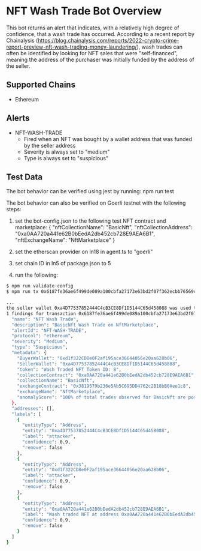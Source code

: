 # NFT Wash Trade Bot Overview

This bot returns an alert that indicates, with a relatively high degree of confidence, that a wash trade has occurred. According to a recent report by Chainalysis (https://blog.chainalysis.com/reports/2022-crypto-crime-report-preview-nft-wash-trading-money-laundering/), wash trades can often be identified by looking for NFT sales that were "self-financed", meaning the address of the purchaser was initially funded by the address of the seller.

## Supported Chains

- Ethereum

## Alerts

- NFT-WASH-TRADE
  - Fired when an NFT was bought by a wallet address that was funded by the seller address
  - Severity is always set to "medium"
  - Type is always set to "suspicious"

## Test Data

The bot behavior can be verified using jest by running: npm run test

The bot behavior can also be verified on Goerli testnet with the following steps:

1. set the bot-config.json to the following test NFT contract and marketplace:
   {
   "nftCollectionName": "BasicNft",
   "nftCollectionAddress": "0xa0AA720a441e62B0bEedA2db452cb728E9AEA6B1",
   "nftExchangeName": "NftMarketplace"
   }

2. set the etherscan provider on ln18 in agent.ts to "goerli"
3. set chain ID in ln5 of package.json to 5
4. run the following:

```bash
$ npm run validate-config
$ npm run tx 0x6187fe36ae6f499de089a100cbfa27173e63bd2f07f362ecbb76569c0e99e620

...
the seller wallet 0xa4D77537852444C4cB3CE8Df1D5144C65d458088 was used to fund the buyer wallet 0xd1f322CD8e0F2af195ace36644056e20aa628b06
1 findings for transaction 0x6187fe36ae6f499de089a100cbfa27173e63bd2f07f362ecbb76569c0e99e620 {
  "name": "NFT Wash Trade",
  "description": "BasicNft Wash Trade on NftMarketplace",
  "alertId": "NFT-WASH-TRADE",
  "protocol": "ethereum",
  "severity": "Medium",
  "type": "Suspicious",
  "metadata": {
    "BuyerWallet": "0xd1f322CD8e0F2af195ace36644056e20aa628b06",
    "SellerWallet": "0xa4D77537852444C4cB3CE8Df1D5144C65d458088",
    "token": "Wash Traded NFT Token ID: 8",
    "collectionContract": "0xa0AA720a441e62B0bEedA2db452cb728E9AEA6B1",
    "collectionName": "BasicNft",
    "exchangeContract": "0x3819579b236e5Ab5C695DD4762c2B18bB0Aee1c8",
    "exchangeName": "NftMarketplace",
    "anomalyScore": "100% of total trades observed for BasicNft are possible wash trades"
  },
  "addresses": [],
  "labels": [
    {
      "entityType": "Address",
      "entity": "0xa4D77537852444C4cB3CE8Df1D5144C65d458088",
      "label": "attacker",
      "confidence": 0.9,
      "remove": false
    },
    {
      "entityType": "Address",
      "entity": "0xd1f322CD8e0F2af195ace36644056e20aa628b06",
      "label": "attacker",
      "confidence": 0.9,
      "remove": false
    },
    {
      "entityType": "Address",
      "entity": "0xa0AA720a441e62B0bEedA2db452cb728E9AEA6B1",
      "label": "Wash traded NFT at address 0xa0AA720a441e62B0bEedA2db452cb728E9AEA6B1 with Token ID 8",
      "confidence": 0.9,
      "remove": false
    }
  ]
}
```
